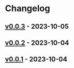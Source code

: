# Changelog

## [v0.0.3](https://github.com/orangekame3/paclear/compare/v0.0.2...v0.0.3) - 2023-10-05

## [v0.0.2](https://github.com/orangekame3/paclear/compare/v0.0.1...v0.0.2) - 2023-10-04

## [v0.0.1](https://github.com/orangekame3/paclear/commits/v0.0.1) - 2023-10-04
